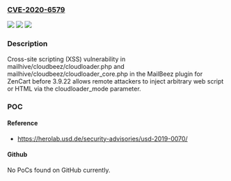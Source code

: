 ### [CVE-2020-6579](https://cve.mitre.org/cgi-bin/cvename.cgi?name=CVE-2020-6579)
![](https://img.shields.io/static/v1?label=Product&message=n%2Fa&color=blue)
![](https://img.shields.io/static/v1?label=Version&message=n%2Fa&color=blue)
![](https://img.shields.io/static/v1?label=Vulnerability&message=n%2Fa&color=brighgreen)

### Description

Cross-site scripting (XSS) vulnerability in mailhive/cloudbeez/cloudloader.php and mailhive/cloudbeez/cloudloader_core.php in the MailBeez plugin for ZenCart before 3.9.22 allows remote attackers to inject arbitrary web script or HTML via the cloudloader_mode parameter.

### POC

#### Reference
- https://herolab.usd.de/security-advisories/usd-2019-0070/

#### Github
No PoCs found on GitHub currently.

